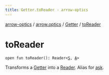 ```yaml
---
title: Getter.toReader - arrow-optics
---
```


[arrow-optics](../../index.html) / [arrow.optics](../index.html) / [Getter](index.html) / [toReader](./to-reader.html)

# toReader

`open fun toReader(): Reader<`[`S`](index.html#S)`, `[`A`](index.html#A)`>`

Transforms a [Getter](index.html) into a [Reader](#). Alias for [ask](ask.html).

